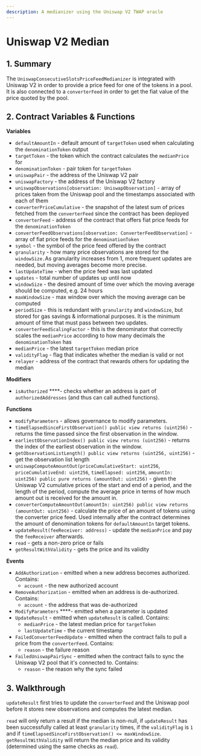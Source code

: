 ```yaml
---
description: A medianizer using the Uniswap V2 TWAP oracle
---
```


# Uniswap V2 Median

## 1. Summary <a id="1-introduction"></a>

The `UniswapConsecutiveSlotsPriceFeedMedianizer` is integrated with Uniswap V2 in order to provide a price feed for one of the tokens in a pool. It is also connected to a `converterFeed` in order to get the fiat value of the price quoted by the pool.

## 2. Contract Variables & Functions <a id="2-contract-details"></a>

**Variables**

* `defaultAmountIn` - default amount of `targetToken` used when calculating the `denominationToken` output
* `targetToken` - the token which the contract calculates the `medianPrice` for
* `denominationToken` - pair token for `targetToken`
* `uniswapPair` - the address of the Uniswap V2 pair
* `uniswapFactory` - the address of the Uniswap V2 factory
* `uniswapObservations[observation: UniswapObservation]` - array of prices taken from the Uniswap pool and the timestamps associated with each of them
* `converterPriceCumulative` - the snapshot of the latest sum of prices fetched from the `converterFeed` since the contract has been deployed
* `converterFeed` - address of the contract that offers fiat price feeds for the `denominationToken`
* `converterFeedObservations[observation: ConverterFeedObservation]` - array of fiat price feeds for the `denominationToken`
* `symbol` - the symbol of the price feed offered by the contract
* `granularity` - how many price observations are stored for the `windowSize.`As granularity increases from 1, more frequent updates are needed, but moving averages become more precise.
* `lastUpdateTime` - when the price feed was last updated
* `updates` - total number of updates up until now
* `windowSize` - the desired amount of time over which the moving average should be computed, e.g. 24 hours
* `maxWindowSize` - max window over which the moving average can be computed
* `periodSize` - this is redundant with `granularity` and `windowSize`, but stored for gas savings & informational purposes. It is the minimum amount of time that must pass between two updates.
* `converterFeedScalingFactor` - this is the denominator that correctly scales the `medianPrice` according to how many decimals the `denominationToken` has
* `medianPrice` - the latest `targetToken` median price
* `validityFlag` - flag that indicates whether the median is valid or not
* `relayer` - address of the contract that rewards others for updating the median

**Modifiers**

* `isAuthorized` ****- checks whether an address is part of `authorizedAddresses` \(and thus can call authed functions\).

**Functions**

* `modifyParameters` - allows governance to modify parameters.
* `timeElapsedSinceFirstObservation() public view returns (uint256)` - returns the time passed since the first observation in the window.
* `earliestObservationIndex() public view returns (uint256)` - returns the index of the earliest observation in the window.
* `getObservationListLength() public view returns (uint256, uint256)` - get the observation list length
* `uniswapComputeAmountOut(priceCumulativeStart: uint256`, `priceCumulativeEnd: uint256`, `timeElapsed: uint256`, `amountIn: uint256) public pure returns (amountOut: uint256)` - given the Uniswap V2 cumulative prices of the start and end of a period, and the length of the period, compute the average price in terms of how much amount out is received for the amount in.
* `converterComputeAmountOut(amountIn: uint256) public view returns (amountOut: uint256)` - calculate the price of an amount of tokens using the converter price feed. Used internally after the contract determines the amount of denomination tokens for `defaultAmountIn` target tokens.
* `updateResult(feeReceiver: address)` - update the `medianPrice` and pay the `feeReceiver` afterwards.
* `read` - gets a non-zero price or fails
* `getResultWithValidity` - gets the price and its validity

**Events**

* `AddAuthorization` - emitted when a new address becomes authorized. Contains:
  * `account` - the new authorized account
* `RemoveAuthorization` - emitted when an address is de-authorized. Contains:
  * `account` - the address that was de-authorized
* `ModifyParameters` ****- emitted when a parameter is updated
* `UpdateResult` - emitted when `updateResult` is called. Contains:
  * `medianPrice` - the latest median price for `targetToken`
  * `lastUpdateTime` - the current timestamp
* `FailedConverterFeedUpdate` - emitted when the contract fails to pull a price from the `converterFeed`. Contains:
  * `reason` - the failure reason
* `FailedUniswapPairSync` - emitted when the contract fails to sync the Uniswap V2 pool that it's connected to. Contains:
  * `reason` - the reason why the sync failed

## 3. Walkthrough

`updateResult` first tries to update the `converterFeed` and the Uniswap pool before it stores new observations and computes the latest median.

`read` will only return a result if the median is non-null, if `updateResult` has been successfully called at least `granularity` times, if the `validityFlag` is `1` and if  `timeElapsedSinceFirstObservation() <= maxWindowSize`. `getResultWithValidity` will return the median price and its validity \(determined using the same checks as `read`\).

